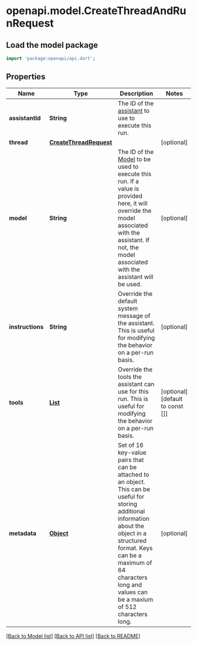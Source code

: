 # openapi.model.CreateThreadAndRunRequest

## Load the model package
```dart
import 'package:openapi/api.dart';
```

## Properties
Name | Type | Description | Notes
------------ | ------------- | ------------- | -------------
**assistantId** | **String** | The ID of the [assistant](/docs/api-reference/assistants) to use to execute this run. | 
**thread** | [**CreateThreadRequest**](CreateThreadRequest.md) |  | [optional] 
**model** | **String** | The ID of the [Model](/docs/api-reference/models) to be used to execute this run. If a value is provided here, it will override the model associated with the assistant. If not, the model associated with the assistant will be used. | [optional] 
**instructions** | **String** | Override the default system message of the assistant. This is useful for modifying the behavior on a per-run basis. | [optional] 
**tools** | [**List<CreateThreadAndRunRequestToolsInner>**](CreateThreadAndRunRequestToolsInner.md) | Override the tools the assistant can use for this run. This is useful for modifying the behavior on a per-run basis. | [optional] [default to const []]
**metadata** | [**Object**](.md) | Set of 16 key-value pairs that can be attached to an object. This can be useful for storing additional information about the object in a structured format. Keys can be a maximum of 64 characters long and values can be a maxium of 512 characters long.  | [optional] 

[[Back to Model list]](../README.md#documentation-for-models) [[Back to API list]](../README.md#documentation-for-api-endpoints) [[Back to README]](../README.md)


